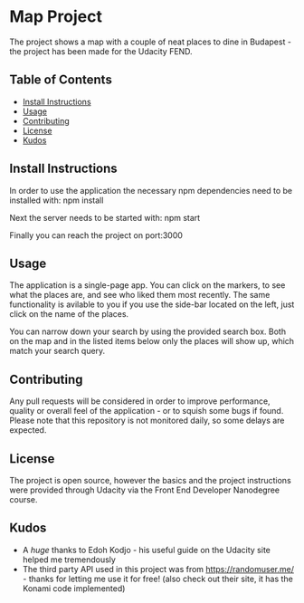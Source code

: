 # Map Project

The project shows a map with a couple of neat places to dine in Budapest - the project has been made for the Udacity FEND.

## Table of Contents

* [Install Instructions](#install-instructions)
* [Usage](#usage)
* [Contributing](#contributing)
* [License](#license)
* [Kudos](#kudos)

## Install Instructions

In order to use the application the necessary npm dependencies need to be installed with:
npm install

Next the server needs to be started with:
npm start

Finally you can reach the project on port:3000

## Usage

The application is a single-page app.
You can click on the markers, to see what the places are, and see who liked them most recently.
The same functionality is avilable to you if you use the side-bar located on the left, just click on the name of the places.

You can narrow down your search by using the provided search box. Both on the map and in the listed items below only the places will show up, which match your search query.

## Contributing

Any pull requests will be considered in order to improve performance, quality or overall feel of the application - or to squish some bugs if found. Please note that this repository is not monitored daily, so some delays are expected.

## License

The project is open source, however the basics and the project instructions were provided through Udacity via the Front End Developer Nanodegree course.

## Kudos

* A *huge* thanks to Edoh Kodjo - his useful guide on the Udacity site helped me tremendously
* The third party API used in this project was from https://randomuser.me/ - thanks for letting me use it for free! (also check out their site, it has the Konami code implemented)
